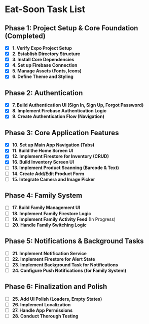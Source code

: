 # Eat-Soon Task List

## Phase 1: Project Setup & Core Foundation (Completed)

- [x] **1. Verify Expo Project Setup**
- [x] **2. Establish Directory Structure**
- [x] **3. Install Core Dependencies**
- [x] **4. Set up Firebase Connection**
- [x] **5. Manage Assets (Fonts, Icons)**
- [x] **6. Define Theme and Styling**

## Phase 2: Authentication

- [x] **7. Build Authentication UI (Sign In, Sign Up, Forgot Password)**
- [x] **8. Implement Firebase Authentication Logic**
- [x] **9. Create Authentication Flow (Navigation)**

## Phase 3: Core Application Features

- [x] **10. Set up Main App Navigation (Tabs)**
- [x] **11. Build the Home Screen UI**
- [x] **12. Implement Firestore for Inventory (CRUD)**
- [x] **16. Build Inventory Screen UI**
- [ ] **13. Implement Product Scanning (Barcode & Text)**
- [ ] **14. Create Add/Edit Product Form**
- [ ] **15. Integrate Camera and Image Picker**

## Phase 4: Family System

- [ ] **17. Build Family Management UI**
- [ ] **18. Implement Family Firestore Logic**
- [ ] **19. Implement Family Activity Feed** (In Progress)
- [ ] **20. Handle Family Switching Logic**

## Phase 5: Notifications & Background Tasks

- [ ] **21. Implement Notification Service**
- [ ] **22. Implement Firestore for Alert State**
- [ ] **23. Implement Background Task for Notifications**
- [ ] **24. Configure Push Notifications (for Family System)**

## Phase 6: Finalization and Polish

- [ ] **25. Add UI Polish (Loaders, Empty States)**
- [ ] **26. Implement Localization**
- [ ] **27. Handle App Permissions**
- [ ] **28. Conduct Thorough Testing** 